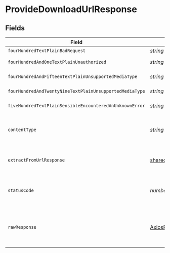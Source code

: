 # ProvideDownloadUrlResponse


## Fields

| Field                                                                          | Type                                                                           | Required                                                                       | Description                                                                    |
| ------------------------------------------------------------------------------ | ------------------------------------------------------------------------------ | ------------------------------------------------------------------------------ | ------------------------------------------------------------------------------ |
| `fourHundredTextPlainBadRequest`                                               | *string*                                                                       | :heavy_minus_sign:                                                             | Bad Request                                                                    |
| `fourHundredAndOneTextPlainUnauthorized`                                       | *string*                                                                       | :heavy_minus_sign:                                                             | Not authorized                                                                 |
| `fourHundredAndFifteenTextPlainUnsupportedMediaType`                           | *string*                                                                       | :heavy_minus_sign:                                                             | Unsupported Media Type                                                         |
| `fourHundredAndTwentyNineTextPlainUnsupportedMediaType`                        | *string*                                                                       | :heavy_minus_sign:                                                             | Too Many Requests                                                              |
| `fiveHundredTextPlainSensibleEncounteredAnUnknownError`                        | *string*                                                                       | :heavy_minus_sign:                                                             | Internal Server Error                                                          |
| `contentType`                                                                  | *string*                                                                       | :heavy_check_mark:                                                             | HTTP response content type for this operation                                  |
| `extractFromUrlResponse`                                                       | [shared.ExtractFromUrlResponse](../../models/shared/extractfromurlresponse.md) | :heavy_minus_sign:                                                             | Returns the ID to use to retrieve the extraction                               |
| `statusCode`                                                                   | *number*                                                                       | :heavy_check_mark:                                                             | HTTP response status code for this operation                                   |
| `rawResponse`                                                                  | [AxiosResponse](https://axios-http.com/docs/res_schema)                        | :heavy_minus_sign:                                                             | Raw HTTP response; suitable for custom response parsing                        |